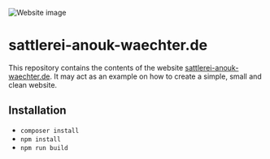 ![Website image](http://www.sattlerei-anouk-waechter.de/img/090619.jpg)

# sattlerei-anouk-waechter.de

This repository contains the contents of the website [sattlerei-anouk-waechter.de](http://www.sattlerwei-anouk-waechter.de).
It may act as an example on how to create a simple, small and clean website.

## Installation

* `composer install`
* `npm install`
* `npm run build`

